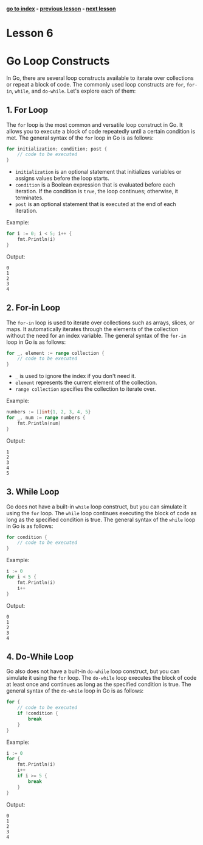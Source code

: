 #### [go to index](https://github.com/KerimCETINBAS/golang) - [previous lesson](https://github.com/KerimCETINBAS/golang/tree/lesson_6) - [next lesson](https://github.com/KerimCETINBAS/golang/tree/lesson_8)

&#10;

# Lesson 6

# Go Loop Constructs

In Go, there are several loop constructs available to iterate over collections or repeat a block of code. The commonly used loop constructs are `for`, `for-in`, `while`, and `do-while`. Let's explore each of them:

## 1. For Loop

The `for` loop is the most common and versatile loop construct in Go. It allows you to execute a block of code repeatedly until a certain condition is met. The general syntax of the `for` loop in Go is as follows:

```go
for initialization; condition; post {
    // code to be executed
}
```

- `initialization` is an optional statement that initializes variables or assigns values before the loop starts.
- `condition` is a Boolean expression that is evaluated before each iteration. If the condition is `true`, the loop continues; otherwise, it terminates.
- `post` is an optional statement that is executed at the end of each iteration.

Example:

```go
for i := 0; i < 5; i++ {
    fmt.Println(i)
}
```

Output:

```
0
1
2
3
4
```

## 2. For-in Loop

The `for-in` loop is used to iterate over collections such as arrays, slices, or maps. It automatically iterates through the elements of the collection without the need for an index variable. The general syntax of the `for-in` loop in Go is as follows:

```go
for _, element := range collection {
    // code to be executed
}
```

- `_` is used to ignore the index if you don't need it.
- `element` represents the current element of the collection.
- `range collection` specifies the collection to iterate over.

Example:

```go
numbers := []int{1, 2, 3, 4, 5}
for _, num := range numbers {
    fmt.Println(num)
}
```

Output:

```
1
2
3
4
5
```

## 3. While Loop

Go does not have a built-in `while` loop construct, but you can simulate it using the `for` loop. The `while` loop continues executing the block of code as long as the specified condition is true. The general syntax of the `while` loop in Go is as follows:

```go
for condition {
    // code to be executed
}
```

Example:

```go
i := 0
for i < 5 {
    fmt.Println(i)
    i++
}
```

Output:

```
0
1
2
3
4
```

## 4. Do-While Loop

Go also does not have a built-in `do-while` loop construct, but you can simulate it using the `for` loop. The `do-while` loop executes the block of code at least once and continues as long as the specified condition is true. The general syntax of the `do-while` loop in Go is as follows:

```go
for {
    // code to be executed
    if !condition {
        break
    }
}
```

Example:

```go
i := 0
for {
    fmt.Println(i)
    i++
    if i >= 5 {
        break
    }
}
```

Output:

```
0
1
2
3
4
```
